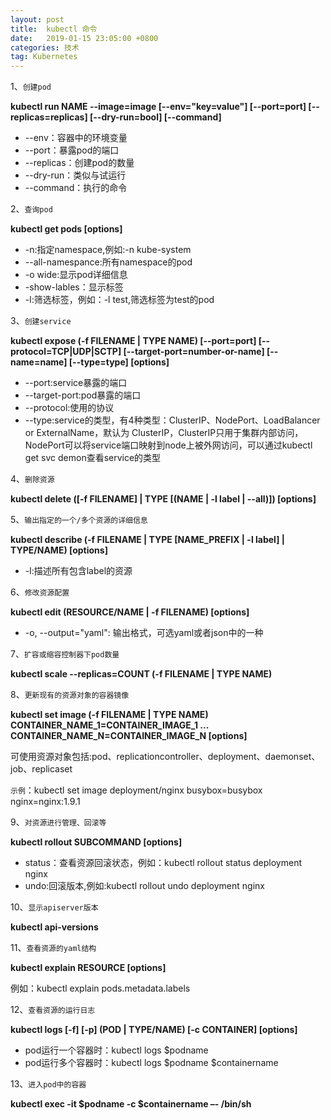 ```yaml
---
layout: post
title:  kubectl 命令
date:   2019-01-15 23:05:00 +0800
categories: 技术
tag: Kubernetes
---
```



1、`创建pod`

**kubectl run NAME -\-image=image [-\-env="key=value"] [-\-port=port] [-\-replicas=replicas] [-\-dry-run=bool] [-\-command]**
 - -\-env：容器中的环境变量
 - -\-port：暴露pod的端口
 - -\-replicas：创建pod的数量
 - -\-dry-run：类似与试运行
 - -\-command：执行的命令

2、`查询pod`

**kubectl get pods [options]**
 - -n:指定namespace,例如:-n kube-system
 - -\-all-namespance:所有namespace的pod
 - -o wide:显示pod详细信息
 - -show-lables：显示标签
 - -l:筛选标签，例如：-l test,筛选标签为test的pod
 
3、`创建service`

**kubectl expose (-f FILENAME | TYPE NAME) [-\-port=port] [-\-protocol=TCP|UDP|SCTP] [-\-target-port=number-or-name]
[-\-name=name] [-\-type=type] [options]**
 - -\-port:service暴露的端口
 - -\-target-port:pod暴露的端口
 - -\-protocol:使用的协议
 - -\-type:service的类型，有4种类型：ClusterIP、NodePort、LoadBalancer or ExternalName，默认为 ClusterIP，ClusterIP只用于集群内部访问，NodePort可以将service端口映射到node上被外网访问，可以通过kubectl get svc demon查看service的类型
 
4、`删除资源`

**kubectl delete ([-f FILENAME] \| TYPE [(NAME \| -l label \| -\-all)]) [options]**

5、`输出指定的一个/多个资源的详细信息`

**kubectl describe (-f FILENAME | TYPE [NAME_PREFIX | -l label] | TYPE/NAME) [options]**
 - -l:描述所有包含label的资源
 
6、`修改资源配置`

**kubectl edit (RESOURCE/NAME | -f FILENAME) [options]**
 - -o, -\-output="yaml": 输出格式，可选yaml或者json中的一种
 
7、`扩容或缩容控制器下pod数量`

**kubectl scale -\-replicas=COUNT (-f FILENAME \| TYPE NAME)**
 
8、`更新现有的资源对象的容器镜像`

**kubectl set image (-f FILENAME | TYPE NAME) CONTAINER_NAME_1=CONTAINER_IMAGE_1 ... CONTAINER_NAME_N=CONTAINER_IMAGE_N
[options]**

可使用资源对象包括:pod、replicationcontroller、deployment、daemonset、job、replicaset 

`示例`：kubectl set image deployment/nginx busybox=busybox nginx=nginx:1.9.1

9、`对资源进行管理、回滚等`

**kubectl rollout SUBCOMMAND [options]**
 - status：查看资源回滚状态，例如：kubectl rollout status deployment nginx
 - undo:回滚版本,例如:kubectl rollout undo deployment nginx
 
10、`显示apiserver版本`

**kubectl api-versions**

11、`查看资源的yaml结构`

**kubectl explain RESOURCE [options]**

例如：kubectl explain pods.metadata.labels

12、`查看资源的运行日志`

**kubectl logs [-f] [-p] (POD | TYPE/NAME) [-c CONTAINER] [options]**
 - pod运行一个容器时：kubectl logs $podname
 - pod运行多个容器时：kubectl logs $podname $containername

13、`进入pod中的容器`

**kubectl exec -it $podname -c $containername –\- /bin/sh**




